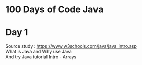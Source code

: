 # 100 Days of Code Java

# Day 1
Source study : https://www.w3schools.com/java/java_intro.asp<br>
What is Java and Why use Java<br>
And try Java tutorial Intro - Arrays<br>
